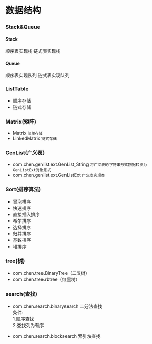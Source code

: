 数据结构
====

### Stack&Queue
#### Stack
顺序表实现栈
链式表实现栈

#### Queue
顺序表实现队列
链式表实现队列

### ListTable
* 顺序存储
* 链式存储

### Matrix(矩阵)
* Matrix
`简单存储`
* LinkedMatrix
`链式存储`

### GenList(广义表)
* com.chen.genlist.ext.GenList_String
`将广义表的字符串形式数据转换为GenListExt对象形式`
* com.chen.genlist.ext.GenListExt
`广义表实现类`

### Sort(排序算法) <br>
* 冒泡排序 
* 快速排序 
* 直接插入排序
* 希尔排序
* 选择排序 
* 归并排序
* 基数排序
* 堆排序 

### tree(树)
* com.chen.tree.BinaryTree（二叉树）
* com.chen.tree.rbtree（红黑树）

### search(查找)
* com.chen.search.binarysearch
二分法查找 <br>
条件: <br>
1.顺序查找 <br>
2.查找列为有序 <br>

* com.chen.search.blocksearch
索引块查找

